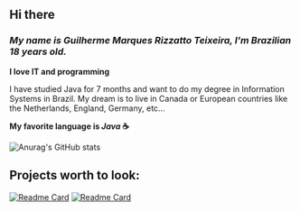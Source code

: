 ## Hi there

### ***My name is Guilherme Marques Rizzatto Teixeira, I'm Brazilian 18 years old.***<br>

**I love IT and programming**<br>

I have studied Java for 7 months and want to do my degree in Information Systems in Brazil. My dream is to live in Canada or European countries like the Netherlands, England, Germany, etc...<br>

**My favorite language is _Java_ ☕**


![Anurag's GitHub stats](https://github-readme-stats.vercel.app/api?username=guilhermeRizzatto&theme=transparent&show_icons=true&border_radius=0&hide_title=true&line_height=30&text_bold=false&hide_border=true&icon_color=2F81F7&text_color=4078c0&ring_color=2A6BBF)

## **Projects worth to look:**

[![Readme Card](https://github-readme-stats.vercel.app/api/pin/?username=guilhermeRizzatto&repo=SpringBoot-Jpa-Gym&theme=transparent&border_radius=0&hide_border=true&icon_color=6e5494&text_color=6e5494&ring_color=6e5494&title_color=6e5494)](https://github.com/anuraghazra/github-readme-stats)
[![Readme Card](https://github-readme-stats.vercel.app/api/pin/?username=guilhermeRizzatto&repo=Sudoku-Java&theme=transparent&border_radius=0&hide_border=true&icon_color=6e5494&text_color=6e5494&ring_color=6e5494&title_color=6e5494)](https://github.com/anuraghazra/github-readme-stats)

